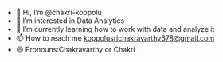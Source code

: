 - 👋 Hi, I’m @chakri-koppolu
- 👀 I’m interested in Data Analytics
- 🌱 I’m currently learning how to work with data and analyze it 
- 📫 How to reach me koppolusrichakravarthy678@gmail.com
- 😄 Pronouns:Chakravarthy or Chakri


